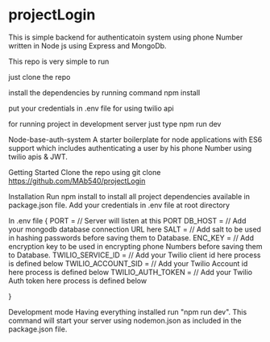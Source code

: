 # projectLogin

This is simple backend for authenticatoin system using phone Number written in Node js using Express and MongoDb.



This repo is very simple to run 

just clone the repo 

install the dependencies by running command npm install

put your credentials in .env file for using twilio api

for running project in development server just type npm run dev 

Node-base-auth-system
A starter boilerplate for node applications with ES6 support which includes  authenticating a user by his phone Number using twilio apis & JWT.

Getting Started
Clone the repo using
git clone https://github.com/MAb540/projectLogin


Installation
Run npm install to install all project dependencies available in package.json file.
Add your credentials in .env file at root directory

In .env file {
    PORT =         // Server will listen at this PORT
    DB_HOST =     // Add your mongodb database connection URL here
    SALT =       // Add salt  to be used in hashing passwords before saving them to Database.
    ENC_KEY =   // Add encryption key to be used in encrypting phone Numbers before saving them to Database.
    TWILIO_SERVICE_ID =    // Add your Twilio client id here process is defined below
    TWILIO_ACCOUNT_SID =  // Add your Twilio Account id here process is defined below
    TWILIO_AUTH_TOKEN =  // Add your Twilio Auth token here process is defined below
   
  }

Development mode
Having everything installed run "npm run dev". This command will start your server using nodemon.json as included in the package.json file.
